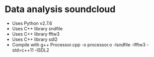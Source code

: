 Data analysis soundcloud
===

- Uses Python v2.7.6 
- Uses C++ library sndfile 
- Uses C++ library fftw3 
- Uses C++ library sdl2
- Compile with g++ Processor.cpp -o processor.o -lsndfile -lfftw3 -std=c++11 -lSDL2 

